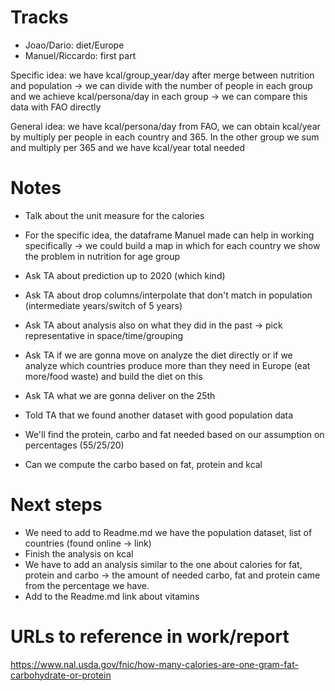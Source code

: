# Tracks
* Joao/Dario: diet/Europe
* Manuel/Riccardo: first part

Specific idea: we have kcal/group_year/day after merge between nutrition and population -> we can divide with the number of people in each group
and we achieve kcal/persona/day in each group -> we can compare this data with FAO directly

General idea: we have kcal/persona/day from FAO, we can obtain kcal/year by multiply per people in each country and 365. In the other group
we sum and multiply per 365 and we have kcal/year total needed

# Notes
* Talk about the unit measure for the calories
* For the specific idea, the dataframe Manuel made can help in working specifically -> we could build a map in which for each country we show the problem in nutrition for age group

* Ask TA about prediction up to 2020 (which kind)
* Ask TA about drop columns/interpolate that don't match in population (intermediate years/switch of 5 years)
* Ask TA about analysis also on what they did in the past -> pick representative in space/time/grouping
* Ask TA if we are gonna move on analyze the diet directly or if we analyze which countries produce more than they need in Europe (eat more/food waste) and build the diet on this
* Ask TA what we are gonna deliver on the 25th 
* Told TA that we found another dataset with good population data
* We'll find the protein, carbo and fat needed based on our assumption on percentages (55/25/20)
* Can we compute the carbo based on fat, protein and kcal


# Next steps
* We need to add to Readme.md we have the population dataset, list of countries (found online -> link)
* Finish the analysis on kcal
* We have to add an analysis similar to the one about calories for fat, protein and carbo -> the amount of needed carbo, fat and protein came from the percentage we have.
* Add to the Readme.md link about vitamins

# URLs to reference in work/report
https://www.nal.usda.gov/fnic/how-many-calories-are-one-gram-fat-carbohydrate-or-protein 